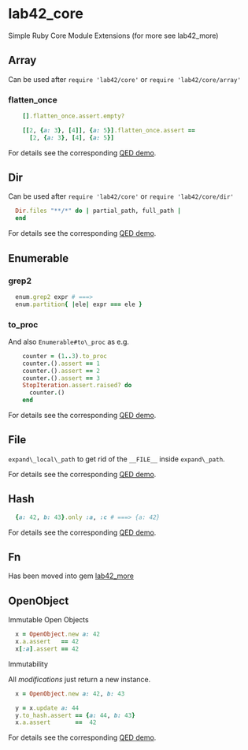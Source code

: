# lab42\_core

Simple Ruby Core Module Extensions (for more see lab42\_more)

## Array

Can be used after `require 'lab42/core'` or `require 'lab42/core/array'`  

### flatten\_once

```ruby
    [].flatten_once.assert.empty?

    [[2, {a: 3}, [4]], {a: 5}].flatten_once.assert ==
      [2, {a: 3}, [4], {a: 5}]
```

For details see the corresponding [QED demo](https://github.com/RobertDober/lab42_core/blob/master/demo/array.md).

## Dir

Can be used after `require 'lab42/core'` or `require 'lab42/core/dir'`  

```ruby
  Dir.files "**/*" do | partial_path, full_path |
  end
```

For details see the corresponding [QED demo](https://github.com/RobertDober/lab42_core/blob/master/demo/dir.md).

## Enumerable

### grep2

```ruby
  enum.grep2 expr # ===>
  enum.partition{ |ele| expr === ele }
```

### to\_proc

And also `Enumerable#to\_proc` as e.g.

```ruby
    counter = (1..3).to_proc
    counter.().assert == 1
    counter.().assert == 2
    counter.().assert == 3
    StopIteration.assert.raised? do
      counter.()
    end
```


For details see the corresponding [QED demo](https://github.com/RobertDober/lab42_core/blob/master/demo/enumerable.md).

## File

`expand\_local\_path` to get rid of the `__FILE__` inside `expand\_path`.

For details see the corresponding [QED demo](https://github.com/RobertDober/lab42_core/blob/master/demo/file.md).

## Hash

```ruby
  {a: 42, b: 43}.only :a, :c # ===> {a: 42}
```

For details see the corresponding [QED demo](https://github.com/RobertDober/lab42_core/blob/master/demo/hash.md).

## Fn

Has been moved into gem [lab42\_more](https://github.com/RobertDober/lab42_more)

## OpenObject

Immutable Open Objects

```ruby
  x = OpenObject.new a: 42
  x.a.assert   == 42
  x[:a].assert == 42
```

Immutability


All _modifications_ just return a new instance.

```ruby
  x = OpenObject.new a: 42, b: 43

  y = x.update a: 44
  y.to_hash.assert == {a: 44, b: 43}
  x.a.assert       ==  42
```

For details see the corresponding [QED demo](https://github.com/RobertDober/lab42_core/blob/master/demo/open_object.md).
